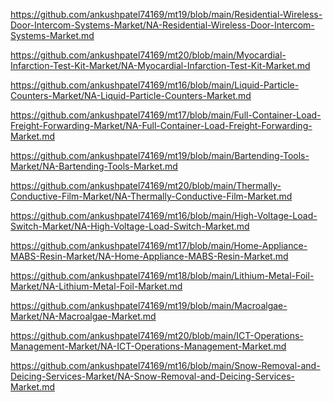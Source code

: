 <p><a href="https://github.com/ankushpatel74169/mt19/blob/main/Residential-Wireless-Door-Intercom-Systems-Market/NA-Residential-Wireless-Door-Intercom-Systems-Market.md">https://github.com/ankushpatel74169/mt19/blob/main/Residential-Wireless-Door-Intercom-Systems-Market/NA-Residential-Wireless-Door-Intercom-Systems-Market.md</a></p><p><a href="https://github.com/ankushpatel74169/mt20/blob/main/Myocardial-Infarction-Test-Kit-Market/NA-Myocardial-Infarction-Test-Kit-Market.md">https://github.com/ankushpatel74169/mt20/blob/main/Myocardial-Infarction-Test-Kit-Market/NA-Myocardial-Infarction-Test-Kit-Market.md</a></p><p><a href="https://github.com/ankushpatel74169/mt16/blob/main/Liquid-Particle-Counters-Market/NA-Liquid-Particle-Counters-Market.md">https://github.com/ankushpatel74169/mt16/blob/main/Liquid-Particle-Counters-Market/NA-Liquid-Particle-Counters-Market.md</a></p><p><a href="https://github.com/ankushpatel74169/mt17/blob/main/Full-Container-Load-Freight-Forwarding-Market/NA-Full-Container-Load-Freight-Forwarding-Market.md">https://github.com/ankushpatel74169/mt17/blob/main/Full-Container-Load-Freight-Forwarding-Market/NA-Full-Container-Load-Freight-Forwarding-Market.md</a></p><p><a href="https://github.com/ankushpatel74169/mt19/blob/main/Bartending-Tools-Market/NA-Bartending-Tools-Market.md">https://github.com/ankushpatel74169/mt19/blob/main/Bartending-Tools-Market/NA-Bartending-Tools-Market.md</a></p><p><a href="https://github.com/ankushpatel74169/mt20/blob/main/Thermally-Conductive-Film-Market/NA-Thermally-Conductive-Film-Market.md">https://github.com/ankushpatel74169/mt20/blob/main/Thermally-Conductive-Film-Market/NA-Thermally-Conductive-Film-Market.md</a></p><p><a href="https://github.com/ankushpatel74169/mt16/blob/main/High-Voltage-Load-Switch-Market/NA-High-Voltage-Load-Switch-Market.md">https://github.com/ankushpatel74169/mt16/blob/main/High-Voltage-Load-Switch-Market/NA-High-Voltage-Load-Switch-Market.md</a></p><p><a href="https://github.com/ankushpatel74169/mt17/blob/main/Home-Appliance-MABS-Resin-Market/NA-Home-Appliance-MABS-Resin-Market.md">https://github.com/ankushpatel74169/mt17/blob/main/Home-Appliance-MABS-Resin-Market/NA-Home-Appliance-MABS-Resin-Market.md</a></p><p><a href="https://github.com/ankushpatel74169/mt18/blob/main/Lithium-Metal-Foil-Market/NA-Lithium-Metal-Foil-Market.md">https://github.com/ankushpatel74169/mt18/blob/main/Lithium-Metal-Foil-Market/NA-Lithium-Metal-Foil-Market.md</a></p><p><a href="https://github.com/ankushpatel74169/mt19/blob/main/Macroalgae-Market/NA-Macroalgae-Market.md">https://github.com/ankushpatel74169/mt19/blob/main/Macroalgae-Market/NA-Macroalgae-Market.md</a></p><p><a href="https://github.com/ankushpatel74169/mt20/blob/main/ICT-Operations-Management-Market/NA-ICT-Operations-Management-Market.md">https://github.com/ankushpatel74169/mt20/blob/main/ICT-Operations-Management-Market/NA-ICT-Operations-Management-Market.md</a></p><p><a href="https://github.com/ankushpatel74169/mt16/blob/main/Snow-Removal-and-Deicing-Services-Market/NA-Snow-Removal-and-Deicing-Services-Market.md">https://github.com/ankushpatel74169/mt16/blob/main/Snow-Removal-and-Deicing-Services-Market/NA-Snow-Removal-and-Deicing-Services-Market.md</a></p>
